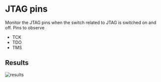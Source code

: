 # JTAG pins 

Monitor the JTAG pins when the switch related to JTAG is switched on and off. Pins to observe 
- TCK
- TDO
- TMS

## Results 

![results](https://github.com/DharaneedaranKS/EE369_Embedded_System/blob/main/Lab%205/JTAG_results.jpeg)
